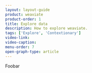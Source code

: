```yaml
---
layout: layout-guide
product: weaviate
product-order: 1
title: Explore data
description: How to explore weaviate.
tags: ['Explore', 'Contextionary']
video-link:
video-caption:
menu-order: 7
open-graph-type: article
---
```


Foobar